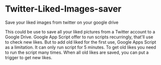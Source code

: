 # Twitter-Liked-Images-saver
Save your liked images from twitter on your google drive

This could be use to save all your liked pictures from a Twitter account to a Google Drive.
Google App Script offer to run scripts recurringly, that'll use to check new likes.
But to add old liked for the first use, Google Apps Script as a limitation. It can only run script for 5 minutes.
To get old likes you need to run the script many times.
When all old likes are saved, you can put a trigger to get new likes.
